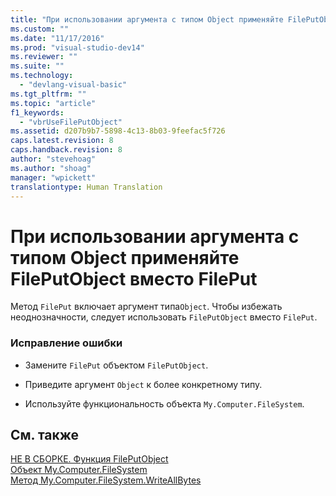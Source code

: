 ```yaml
---
title: "При использовании аргумента с типом Object применяйте FilePutObject вместо FilePut | Microsoft Docs"
ms.custom: ""
ms.date: "11/17/2016"
ms.prod: "visual-studio-dev14"
ms.reviewer: ""
ms.suite: ""
ms.technology: 
  - "devlang-visual-basic"
ms.tgt_pltfrm: ""
ms.topic: "article"
f1_keywords: 
  - "vbrUseFilePutObject"
ms.assetid: d207b9b7-5898-4c13-8b03-9feefac5f726
caps.latest.revision: 8
caps.handback.revision: 8
author: "stevehoag"
ms.author: "shoag"
manager: "wpickett"
translationtype: Human Translation
---
```

# При использовании аргумента с типом Object применяйте FilePutObject вместо FilePut
Метод `FilePut` включает аргумент типа`Object`. Чтобы избежать неоднозначности, следует использовать `FilePutObject` вместо `FilePut`.  
  
### Исправление ошибки  
  
-   Замените `FilePut` объектом `FilePutObject`.  
  
-   Приведите аргумент `Object` к более конкретному типу.  
  
-   Используйте функциональность объекта `My.Computer.FileSystem`.  
  
## См. также  
 [НЕ В СБОРКЕ. Функция FilePutObject](http://msdn.microsoft.com/ru-ru/a0f52a1c-5ecc-4945-b18c-03147af61d6b)   
 [Объект My.Computer.FileSystem](../../visual-basic/language-reference/objects/my-computer-filesystem-object.md)   
 [Метод My.Computer.FileSystem.WriteAllBytes](http://msdn.microsoft.com/ru-ru/b1a24dc1-eac8-4e22-8ffa-cc3bacbaf826)